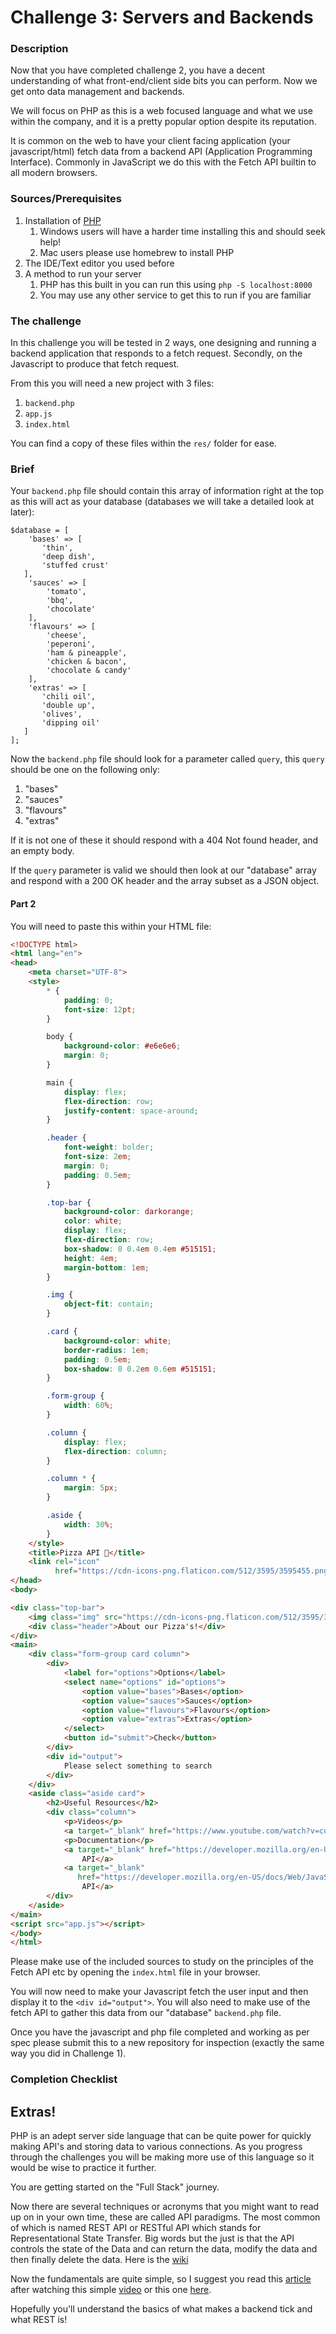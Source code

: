 # Challenge 3: Servers and Backends

### Description
Now that you have completed challenge 2, you have a decent understanding of what front-end/client side bits you can perform. Now we get onto data management and backends.

We will focus on PHP as this is a web focused language and what we use within the company, and it is a pretty popular option despite its reputation.

It is common on the web to have your client facing application (your javascript/html) fetch data from a backend API (Application Programming Interface). Commonly in JavaScript we do this with the Fetch API builtin to all modern browsers.

### Sources/Prerequisites 
1. Installation of [PHP](https://www.php.net/downloads.php)
   1. Windows users will have a harder time installing this and should seek help!
   2. Mac users please use homebrew to install PHP
2. The IDE/Text editor you used before 
3. A method to run your server 
   1. PHP has this built in you can run this using `php -S localhost:8000`
   2. You may use any other service to get this to run if you are familiar

### The challenge
In this challenge you will be tested in 2 ways, one designing and running a backend application that responds to a fetch request. Secondly, on the Javascript to produce that fetch request.

From this you will need a new project with 3 files:
1. `backend.php`
2. `app.js`
3. `index.html`

You can find a copy of these files within the `res/` folder for ease.

### Brief
Your `backend.php` file should contain this array of information right at the top as this will act as your database (databases we will take a detailed look at later):

```injectablephp
$database = [
    'bases' => [
       'thin',
       'deep dish',
       'stuffed crust'
   ],
    'sauces' => [
        'tomato',
        'bbq',
        'chocolate'
    ],
    'flavours' => [
        'cheese',
        'peperoni',
        'ham & pineapple',
        'chicken & bacon',
        'chocolate & candy'
    ],
    'extras' => [
       'chili oil',
       'double up',
       'olives',
       'dipping oil'
   ]
];
```

Now the `backend.php` file should look for a parameter called `query`, this `query` should be one on the following only:
1. "bases"
2. "sauces"
3. "flavours"
4. "extras"

If it is not one of these it should respond with a 404 Not found header, and an empty body.

If the `query` parameter is valid we should then look at our "database" array and respond with a 200 OK header and the array subset as a JSON object.

#### Part 2
You will need to paste this within your HTML file:
```html 
<!DOCTYPE html>
<html lang="en">
<head>
    <meta charset="UTF-8">
    <style>
        * {
            padding: 0;
            font-size: 12pt;
        }

        body {
            background-color: #e6e6e6;
            margin: 0;
        }

        main {
            display: flex;
            flex-direction: row;
            justify-content: space-around;
        }

        .header {
            font-weight: bolder;
            font-size: 2em;
            margin: 0;
            padding: 0.5em;
        }

        .top-bar {
            background-color: darkorange;
            color: white;
            display: flex;
            flex-direction: row;
            box-shadow: 0 0.4em 0.4em #515151;
            height: 4em;
            margin-bottom: 1em;
        }

        .img {
            object-fit: contain;
        }

        .card {
            background-color: white;
            border-radius: 1em;
            padding: 0.5em;
            box-shadow: 0 0.2em 0.6em #515151;
        }

        .form-group {
            width: 60%;
        }

        .column {
            display: flex;
            flex-direction: column;
        }

        .column * {
            margin: 5px;
        }

        .aside {
            width: 30%;
        }
    </style>
    <title>Pizza API 🍕</title>
    <link rel="icon"
          href="https://cdn-icons-png.flaticon.com/512/3595/3595455.png">
</head>
<body>

<div class="top-bar">
    <img class="img" src="https://cdn-icons-png.flaticon.com/512/3595/3595455.png" alt="">
    <div class="header">About our Pizza's!</div>
</div>
<main>
    <div class="form-group card column">
        <div>
            <label for="options">Options</label>
            <select name="options" id="options">
                <option value="bases">Bases</option>
                <option value="sauces">Sauces</option>
                <option value="flavours">Flavours</option>
                <option value="extras">Extras</option>
            </select>
            <button id="submit">Check</button>
        </div>
        <div id="output">
            Please select something to search
        </div>
    </div>
    <aside class="aside card">
        <h2>Useful Resources</h2>
        <div class="column">
            <p>Videos</p>
            <a target="_blank" href="https://www.youtube.com/watch?v=cuEtnrL9-H0">Fetch API</a>
            <p>Documentation</p>
            <a target="_blank" href="https://developer.mozilla.org/en-US/docs/Web/API/Fetch_API/Using_Fetch">Fetch
                API</a>
            <a target="_blank"
               href="https://developer.mozilla.org/en-US/docs/Web/JavaScript/Reference/Global_Objects/Promise">Promise
                API</a>
        </div>
    </aside>
</main>
<script src="app.js"></script>
</body>
</html>
```

Please make use of the included sources to study on the principles of the Fetch API etc by opening the `index.html` file in your browser.

You will now need to make your Javascript fetch the user input and then display it to the `<div id="output">`. 
You will also need to make use of the fetch API to gather this data from our "database" `backend.php` file.

Once you have the javascript and php file completed and working as per spec please submit this to a new repository for inspection (exactly the same way you did in Challenge 1).


### Completion Checklist

## Extras!

PHP is an adept server side language that can be quite power for quickly making API's and storing data to various connections. As you progress through the challenges you will be making more use of this language so it would be wise to practice it further.

You are getting started on the "Full Stack" journey.

Now there are several techniques or acronyms that you might want to read up on in your own time, these are called API paradigms. The most common of which is named REST API or RESTful 
API which stands for Representational State Transfer. Big words but the just is that the API controls the state of the Data and can return the data, modify the data and then finally delete the data. 
Here is the [wiki](https://en.wikipedia.org/wiki/Representational_state_transfer)

Now the fundamentals are quite simple, so I suggest you read this [article](https://www.redhat.com/en/topics/api/what-is-a-rest-api) after watching this simple [video](https://www.youtube.com/watch?v=6sUbt-Qp6Pg) or this one [here](https://www.youtube.com/watch?v=lsMQRaeKNDk).


Hopefully you'll understand the basics of what makes a backend tick and what REST is!